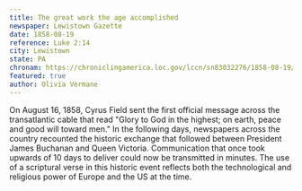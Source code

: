 ```yaml
---
title: The great work the age accomplished
newspaper: Lewistown Gazette
date: 1858-08-19
reference: Luke 2:14
city: Lewistown
state: PA
chronam: https://chroniclingamerica.loc.gov/lccn/sn83032276/1858-08-19/ed-1/seq-2/#words=glory+god+highest+earth+peace+good+toward+men
featured: true
author: Olivia Vermane
---
```


On August 16, 1858, Cyrus Field sent the first official message across the transatlantic cable that read "Glory to God in the highest; on earth, peace and good will toward men." In the following days, newspapers across the country recounted the historic exchange that followed between President James Buchanan and Queen Victoria. Communication that once took upwards of 10 days to deliver could now be transmitted in minutes. The use of a scriptural verse in this historic event reflects both the technological and religious power of Europe and the US at the time. 
